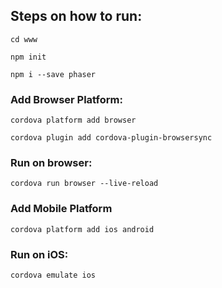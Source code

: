 ## Steps on how to run:
`cd www`

`npm init`

`npm i --save phaser`

### Add Browser Platform:
`cordova platform add browser`

`cordova plugin add cordova-plugin-browsersync`

### Run on browser:
`cordova run browser --live-reload`


### Add Mobile Platform
`cordova platform add ios android`

### Run on iOS:
`cordova emulate ios`

